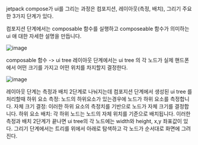 jetpack compose가 ui를 그리는 과정은 컴포지션, 레이아웃(측정, 배치), 그리기 주요한 3가지 단계가 있다.

컴포지션 단계에서는 composable 함수를 실행하고 composeable 함수가 의미하는 ui 애 대한 자세한 설명을 만듭니다.

![image](https://github.com/user-attachments/assets/131857c3-62f5-4579-989a-a9978cc9ded2)

composable 함수 -> ui tree
레이아웃 단계에서는 ui tree 의 각 노드가 실제 핸드폰에서 어떤 크기를 가지고 어떤 위치를 차지할지 결정한다.

![image](https://github.com/user-attachments/assets/97b9bde8-800b-47ec-ad5b-74a87b8efba3)

레이아웃 단계는 측정과 배치 2단계로 나눠지는데 
컴포지션 단계에서 생성된 ui tree 를 처리할때 
하위 요소 측정: 노드의 하위요소가 있는경우에 노드가 하위 요소를 측정합니다.
자체 크기 결정: 이러한 하위 요소의 측정치를 기반으로 노드가 자체 크기를 결정합니다.
하위 요소 배치: 각 하위 노드는 노드의 자체 위치를 기준으로 배치됩니다.
이러한 측정과 배치 2단계가 끝나면 ui tree의 각 노드에는 width와 height, x,y 좌표값이 있다.
그리기 단계에서는 트리를 위에서 아래로 탐색하고 각 노드가 순서대로 화면에 그려진다.
